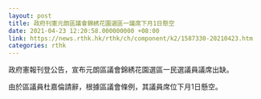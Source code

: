 ```yaml
---
layout: post
title: 政府刊憲元朗區議會錦綉花園選區一議席下月1日懸空
date: 2021-04-23 12:20:58.000000000 +08:00
link: https://news.rthk.hk/rthk/ch/component/k2/1587330-20210423.htm
categories: rthk
---
```


政府憲報刊登公告，宣布元朗區議會錦綉花園選區一民選議員議席出缺。

由於區議員杜嘉倫請辭，根據區議會條例，其議員席位下月1日懸空。
